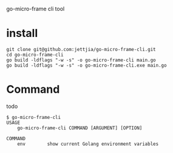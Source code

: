 go-micro-frame cli tool

# install
```
git clone git@github.com:jettjia/go-micro-frame-cli.git
cd go-micro-frame-cli 
go build -ldflags "-w -s" -o go-micro-frame-cli main.go
go build -ldflags "-w -s" -o go-micro-frame-cli.exe main.go
```



# Command

todo

```
$ go-micro-frame-cli
USAGE
    go-micro-frame-cli COMMAND [ARGUMENT] [OPTION]

COMMAND
    env        show current Golang environment variables
    
   
```


